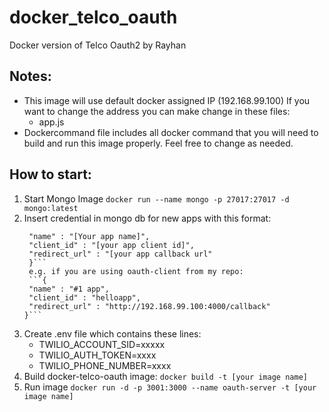 # docker_telco_oauth
Docker version of Telco Oauth2 by Rayhan

## Notes:
* This image will use default docker assigned IP (192.168.99.100)
  If you want to change the address you can make change in these files:
    * app.js
* Dockercommand file includes all docker command that you will need to build and run this image properly. Feel free to change as needed.

## How to start:
1. Start Mongo Image
   ```docker run --name mongo -p 27017:27017 -d mongo:latest```
2. Insert credential in mongo db for new apps with this format:
   ```{
    "name" : "[Your app name]",
    "client_id" : "[your app client id]",
    "redirect_url" : "[your app callback url"
    }```
    e.g. if you are using oauth-client from my repo:
    ```{
    "name" : "#1 app",
    "client_id" : "helloapp",
    "redirect_url" : "http://192.168.99.100:4000/callback"
   }```
3. Create .env file which contains these lines:
   * TWILIO_ACCOUNT_SID=xxxxx
   * TWILIO_AUTH_TOKEN=xxxx
   * TWILIO_PHONE_NUMBER=xxxx
4. Build docker-telco-oauth image:
   ```docker build -t [your image name]```
5. Run image 
   ```docker run -d -p 3001:3000 --name oauth-server -t [your image name]```
